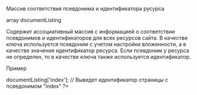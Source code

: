 Массив соответствия псевдонима и идентификатора русурса

array documentListing

Содержит ассоциативный массив с информацией о соответствии псевдонимов и идентификаторов для всех ресурсов сайта. В качестве ключа используется псевдоним с учетом настройки вложенности, а в качестве значения идентификатор ресурса. Если псевдоним у ресурса не определен, то в качестве ключа также используется идентификатор.

Пример

<?php  echo $modx->documentListing['index'];  // Выведет идентификатор страницы с псведонимом "index"  ?>